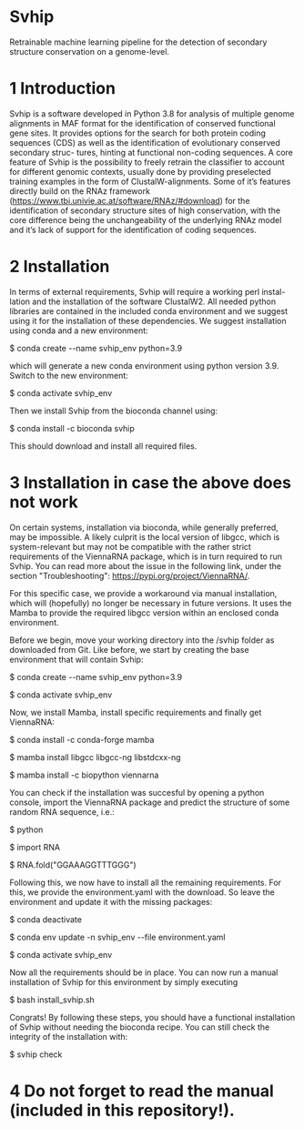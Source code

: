 # Svhip
Retrainable machine learning pipeline for the detection of secondary structure conservation on a genome-level.

# 1 Introduction
Svhip is a software developed in Python 3.8 for analysis of multiple genome
alignments in MAF format for the identification of conserved functional gene
sites. It provides options for the search for both protein coding sequences
(CDS) as well as the identification of evolutionary conserved secondary struc-
tures, hinting at functional non-coding sequences. A core feature of Svhip is
the possibility to freely retrain the classifier to account for different genomic
contexts, usually done by providing preselected training examples in the form
of ClustalW-alignments. Some of it’s features directly build on the RNAz
framework (https://www.tbi.univie.ac.at/software/RNAz/#download) for the
identification of secondary structure sites of high conservation, with the core
difference being the unchangeability of the underlying RNAz model and it’s
lack of support for the identification of coding sequences.

# 2 Installation
In terms of external requirements, Svhip will require a working perl instal-
lation and the installation of the software ClustalW2. All needed python
libraries are contained in the included conda environment and we suggest
using it for the installation of these dependencies. We suggest installation
using conda and a new environment:

$ conda create --name svhip_env python=3.9

which will generate a new conda environment using python version 3.9.
Switch to the new environment:

$ conda activate svhip_env

Then we install Svhip from the bioconda channel using:

$ conda install -c bioconda svhip

This should download and install all required files.

# 3 Installation in case the above does not work
On certain systems, installation via bioconda, while generally preferred, may be impossible. 
A likely culprit is the local version of libgcc, which is system-relevant but may
not be compatible with the rather strict requirements of the ViennaRNA package, which is
in turn required to run Svhip. You can read more about the issue in the following link,
under the section "Troubleshooting": https://pypi.org/project/ViennaRNA/.

For this specific case, we provide a workaround via manual installation, which will
(hopefully) no longer be necessary in future versions. It uses the Mamba to 
provide the required libgcc version within an enclosed conda environment. 

Before we begin, move your working directory into the /svhip folder as downloaded 
from Git.
Like before, we start by creating the base environment that will contain Svhip:

$ conda create --name svhip_env python=3.9

$ conda activate svhip_env

Now, we install Mamba, install specific requirements and finally get ViennaRNA:

$ conda install -c conda-forge mamba

$ mamba install libgcc libgcc-ng libstdcxx-ng

$ mamba install -c biopython viennarna

You can check if the installation was succesful by opening a python console,
import the ViennaRNA package and predict the structure of some random RNA sequence, i.e.:

$ python

$ import RNA

$ RNA.fold("GGAAAGGTTTGGG")

Following this, we now have to install all the remaining requirements. For this, we provide 
the environment.yaml with the download. So leave the environment and update it 
with the missing packages:

$ conda deactivate

$ conda env update -n svhip_env --file environment.yaml

$ conda activate svhip_env

Now all the requirements should be in place. You can now run a manual installation of 
Svhip for this environment by simply executing 

$ bash install_svhip.sh

Congrats! By following these steps, you should have a functional installation of Svhip
without needing the bioconda recipe. You can still check the integrity of the installation
with:

$ svhip check


# 4  Do not forget to read the manual (included in this repository!).



